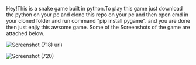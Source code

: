 Hey!This is a snake game built in python.To play this game just download the python on your pc and clone this repo on your pc and then open cmd in your cloned folder and run command "pip install pygame". and you are done then just enjiy this awsome game.
Some of the Screenshots of the game are attached below.


![Screenshot (718)](https://user-images.githubusercontent.com/56023771/130313563-975c9d00-13de-4850-94db-76357f16d547.png)
url)

![Screenshot (720)](https://user-images.githubusercontent.com/56023771/130313593-21671be9-d253-4e2a-b99a-e2d9be7fe08e.png)

